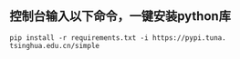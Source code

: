 ## 控制台输入以下命令，一键安装python库

`pip install -r requirements.txt -i https://pypi.tuna.
tsinghua.edu.cn/simple`